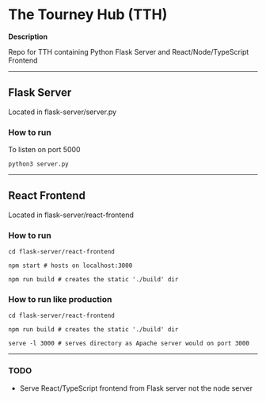 # The Tourney Hub (TTH)

**Description**

Repo for TTH containing Python Flask Server and React/Node/TypeScript Frontend

---

## Flask Server

Located in flask-server/server.py

### How to run

To listen on port 5000

```python3 server.py```

---

## React Frontend

Located in flask-server/react-frontend

### How to run

```
cd flask-server/react-frontend

npm start # hosts on localhost:3000

npm run build # creates the static './build' dir 
```

### How to run like production

```
cd flask-server/react-frontend

npm run build # creates the static './build' dir

serve -l 3000 # serves directory as Apache server would on port 3000 
```

--- 

### TODO
 
- Serve React/TypeScript frontend from Flask server not the node server

